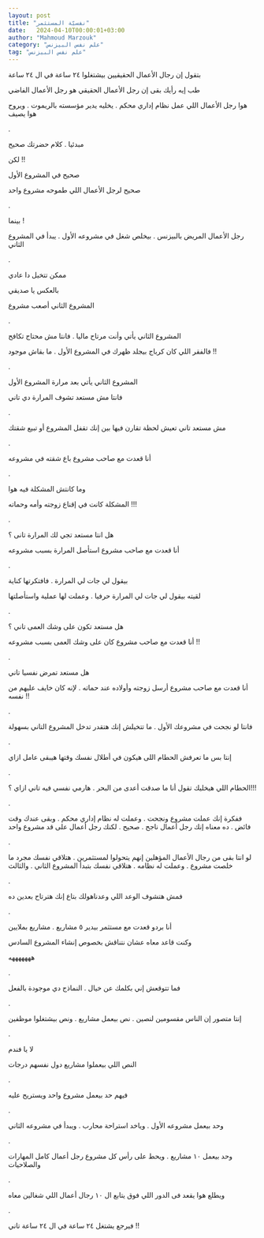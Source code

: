 ```yaml
---
layout: post
title: "نفسيّة المستثمر"
date:   2024-04-10T00:00:01+03:00
author: "Mahmoud Marzouk"
category: "علم نفس البيزنس"
tag: "علم نفس البيزنس"
---
```



بتقول إن رجال الأعمال الحقيقيين بيشتغلوا ٢٤ ساعة في ال
٢٤ ساعة

طب إيه رأيك بقى إن رجل الأعمال الحقيقي هو رجل الأعمال
الفاضي

هوا رجل الأعمال اللي عمل نظام إداري محكم . يخليه يدير
مؤسسته بالريموت . ويروح هوا يصيف

.

مبدئيا . كلام حضرتك صحيح

لكن !!

صحيح في المشروع الأول

صحيح لرجل الأعمال اللي طموحه مشروع واحد

.

بينما !

رجل الأعمال المريض بالبيزنس . بيخلص شغل في مشروعه الأول
. يبدأ في المشروع الثاني

.

ممكن تتخيل دا عادي

بالعكس يا صديقي

المشروع الثاني أصعب مشروع

.

المشروع الثاني يأتي وأنت مرتاح ماليا . فانتا مش محتاج
تكافح

فالفقر اللي كان كرباج بيجلد ظهرك في المشروع الأول . ما
بقاش موجود !!

.

المشروع الثاني يأتي بعد مرارة المشروع الأول

فانتا مش مستعد تشوف المرارة دي تاني

.

مش مستعد تاني تعيش لحظة تقارن فيها بين إنك تقفل المشروع
أو تبيع شقتك

.

أنا قعدت مع صاحب مشروع باع شقته في مشروعه

.

وما كانتش المشكلة فيه هوا

المشكلة كانت في إقناع زوجته وأمه وحماته !!!

.

هل انتا مستعد تجي لك المرارة تانى ؟

أنا قعدت مع صاحب مشروع استأصل المرارة بسبب مشروعه

.

بيقول لي جات لي المرارة . فافتكرتها كناية

لقيته بيقول لي جات لي المرارة حرفيا . وعملت لها عملية
واستأصلتها

.

هل مستعد تكون على وشك العمى تاني ؟

أنا قعدت مع صاحب مشروع كان على وشك العمى بسبب
مشروعه !!

.

هل مستعد تمرض نفسيا تاني

أنا قعدت مع صاحب مشروع أرسل زوجته وأولاده عند حماته .
لإنه كان خايف عليهم من نفسه !!

.

فانتا لو نجحت في مشروعك الأول . ما تتخيلش إنك هتقدر تدخل
المشروع التاني بسهولة

.

إنتا بس ما تعرفش الحطام اللى هيكون في أطلال نفسك وقتها
هيبقى عامل ازاي

.

الحطام اللي هيخليك تقول أنا ما صدقت أعدى من البحر .
هارمي نفسي فيه تاني ازاي ؟!!!

.

ففكرة إنك عملت مشروع ونجحت . وعملت له نظام إداري محكم .
وبقى عندك وقت فائض . ده معناه إنك رجل أعمال ناجح . صحيح . لكنك رجل أعمال
على قد مشروع واحد

.

لو انتا بقى من رجال الأعمال المؤهلين إنهم يتحولوا
لمستثمرين . هتلاقي نفسك مجرد ما خلصت مشروع . وعملت له نظامه . هتلاقي
نفسك بتبدأ المشروع الثاني . والثالث

.

فمش هتشوف الوعد اللي وعدناهولك بتاع إنك هترتاح بعدين
ده

.

أنا بردو قعدت مع مستثمر بيدير ٥ مشاريع . مشاريع
بملايين

وكنت قاعد معاه عشان نتناقش بخصوص إنشاء المشروع
السادس

هههههههه

.

فما تتوقعش إني بكلمك عن خيال . النماذج دي موجودة
بالفعل

.

إنتا متصور إن الناس مقسومين لنصين . نص بيعمل مشاريع .
ونص بيشتغلوا موظفين

.

لا يا فندم

النص اللي بيعملوا مشاريع دول نفسهم درجات

.

فيهم حد بيعمل مشروع واحد ويستريح عليه

.

وحد بيعمل مشروعه الأول . وياخد استراحة محارب . ويبدأ في
مشروعه الثاني

.

وحد بيعمل ١٠ مشاريع . ويحط على رأس كل مشروع رجل أعمال
كامل المهارات والصلاحيات

.

ويطلع هوا يقعد فى الدور اللي فوق يتابع ال ١٠ رجال أعمال
اللي شغالين معاه

.

فيرجع يشتغل ٢٤ ساعة في ال ٢٤ ساعة تاني !!
